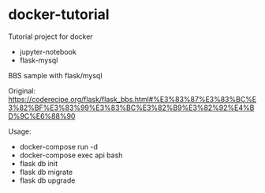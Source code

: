 # docker-tutorial
Tutorial project for docker
- jupyter-notebook
- flask-mysql

BBS sample with flask/mysql

Original: https://coderecipe.org/flask/flask_bbs.html#%E3%83%87%E3%83%BC%E3%82%BF%E3%83%99%E3%83%BC%E3%82%B9%E3%82%92%E4%BD%9C%E6%88%90

Usage:
- docker-compose run -d
- docker-compose exec api bash
- flask db init
- flask db migrate
- flask db upgrade   
